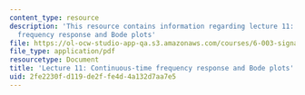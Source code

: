 ```yaml
---
content_type: resource
description: 'This resource contains information regarding lecture 11: continuous-time
  frequency response and Bode plots'
file: https://ol-ocw-studio-app-qa.s3.amazonaws.com/courses/6-003-signals-and-systems-fall-2011/2fe2230fd119de2ffe4d4a132d7aa7e5_MIT6_003F11_lec11.pdf
file_type: application/pdf
resourcetype: Document
title: 'Lecture 11: Continuous-time frequency response and Bode plots'
uid: 2fe2230f-d119-de2f-fe4d-4a132d7aa7e5
---
```

